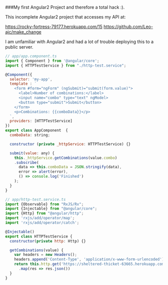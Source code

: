 ###My first Angular2 Project and therefore a total hack :). 

This incomplete Angular2 project that accesses my API at:

https://rocky-fortress-79177.herokuapp.com/15
https://github.com/Leo-ajc/make_change

I am unfamiliar with Angular2 and had a lot of trouble
deploying this to a public server.

```javascript
// app/app.component.ts
import { Component } from '@angular/core';
import { HTTPTestService } from "./http-test.service";

@Component({
  selector: 'my-app',
  template : `
    <form #form="ngForm" (ngSubmit)="submit(form.value)">
      <label>Number of combinations:</label>
      <input name="combo" type="text" ngModel>
      <button type="submit">Submit</button>
    </form>
    <p>Combinations: {{comboData}}</p>
  `,
  providers: [HTTPTestService]
})
export class AppComponent  {
  comboData: string;

  constructor (private _httpService: HTTPTestService) {}

  submit(value: any) {
    this._httpService.getCombinations(value.combo)
    .subscribe(
      data => this.comboData = JSON.stringify(data),
      error => alert(error),
      () => console.log('Finished')
    );
  }
}
```

```javascript
// app/http-test.service.ts
import {Observable} from "RxJS/Rx";
import {Injectable} from "@angular/core";
import {Http} from "@angular/http";
import 'rxjs/add/operator/map';
import 'rxjs/add/operator/catch';

@Injectable()
export class HTTPTestService {
  constructor(private http: Http) {}

  getCombinations(value) {
    var headers = new Headers();
    headers.append('Content-Type', 'application/x-www-form-urlencoded');
    return this.http.get('https://sheltered-thicket-63665.herokuapp.com/' + value )
      .map(res => res.json())
  }
}
```



